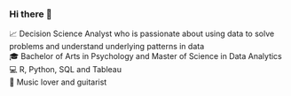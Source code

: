 ### Hi there 👋

📈 Decision Science Analyst who is passionate about using data to solve problems and understand underlying patterns in data <br />
🎓 Bachelor of Arts in Psychology and Master of Science in Data Analytics <br />
💻 R, Python, SQL and Tableau <br />
🎸 Music lover and guitarist 

